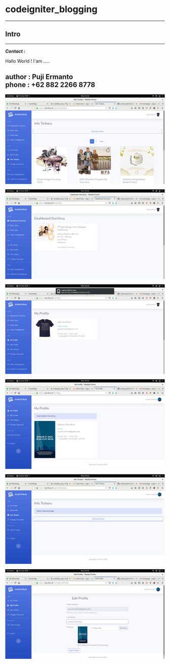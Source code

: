 # codeigniter_blogging  

-------------------------------------------------------------------------------------------------------------------------------
## Intro  
-------------------------------------------------------------------------------------------------------------------------------

***Contact :***  

Hallo World ! I'am .....

author : **Puji Ermanto**  
phone  : **+62 882 2266 8778**  
-------------------------------------------------------------------------------------------------------------------------------

 [![Puji Ermanto Profile Site](https://github.com/codesyariah122/codeigniter_blogging/blob/master/s1.png)](https://ourcitrs.id/auth/)  

 [![Puji Ermanto Profile Site](https://github.com/codesyariah122/codeigniter_blogging/blob/master/s2.png)](https://ourcitrs.id/auth/)  

 [![Puji Ermanto Profile Site](https://github.com/codesyariah122/codeigniter_blogging/blob/master/s3.png)](https://ourcitrs.id/auth/)  

 [![Puji Ermanto Profile Site](https://github.com/codesyariah122/codeigniter_blogging/blob/master/s4.png)](https://ourcitrs.id/auth/)  

 [![Puji Ermanto Profile Site](https://github.com/codesyariah122/codeigniter_blogging/blob/master/s5.png)](https://ourcitrs.id/auth/)  

 [![Puji Ermanto Profile Site](https://github.com/codesyariah122/codeigniter_blogging/blob/master/s6.png)](https://ourcitrs.id/auth/)  

